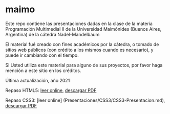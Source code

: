 # maimo

Este repo contiene las presentaciones dadas en la clase de la materia Programación Multimedial II de la Universidad Maimónides (Buenos Aires, Argentina) de la cátedra Nadel-Mandelbaum

El material fué creado con fines académicos por la cátedra, o tomado de sitios web públicos (con crédito a los mismos cuando es necesario), y puede ir cambiando con el tiempo.

Si Usted utiliza este material para alguno de sus proyectos, por favor haga mención a este sitio en los créditos.

Última actualización, año 2021

Repaso HTML5: [leer online](Presentaciones/HTML5/HTML5-Presentacion.md), [descargar PDF](Presentaciones/HTML5/HTML5-Presentacion.pdf)

Repaso CSS3: [leer online] (Presentaciones/CSS3/CSS3-Presentacion.md), [descargar PDF](Presentaciones/CSS3/CSS3-Presentacion.pdf)


